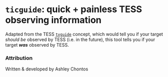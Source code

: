 # ``ticguide``: **quick + painless TESS observing information**

Adapted from the TESS [``tvguide``](https://github.com/tessgi/tvguide) concept, which would tell you if your target *should be* observed by TESS (i.e. in the future), this tool tells you if your target ***was*** observed by TESS.

### Attribution

Written & developed by Ashley Chontos
